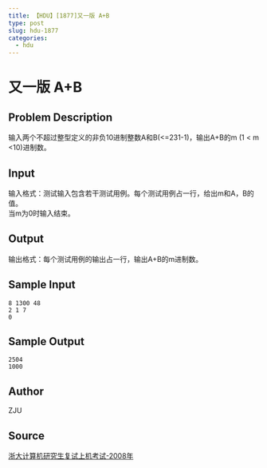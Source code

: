 ```yaml
---
title: 【HDU】[1877]又一版 A+B
type: post
slug: hdu-1877
categories:
  - hdu
---
```


# 又一版 A+B

## Problem Description

输入两个不超过整型定义的非负10进制整数A和B(<=231\-1)，输出A+B的m (1 < m <10)进制数。

## Input

输入格式：测试输入包含若干测试用例。每个测试用例占一行，给出m和A，B的值。  
当m为0时输入结束。

## Output

输出格式：每个测试用例的输出占一行，输出A+B的m进制数。

## Sample Input

```
8 1300 48
2 1 7
0
```

## Sample Output

```
2504
1000

```

## Author

ZJU

## Source

[浙大计算机研究生复试上机考试-2008年](https://acm.hdu.edu.cn//search.php?field=problem&key=%D5%E3%B4%F3%BC%C6%CB%E3%BB%FA%D1%D0%BE%BF%C9%FA%B8%B4%CA%D4%C9%CF%BB%FA%BF%BC%CA%D4-2008%C4%EA&source=1&searchmode=source)
